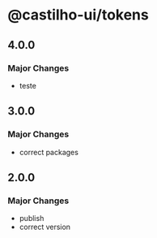 # @castilho-ui/tokens

## 4.0.0

### Major Changes

- teste

## 3.0.0

### Major Changes

- correct packages

## 2.0.0

### Major Changes

- publish
- correct version
